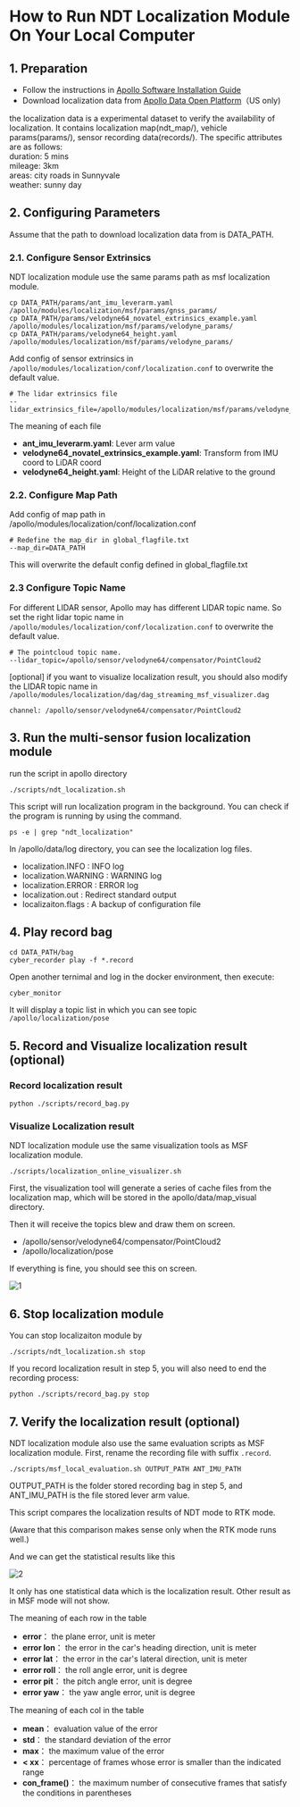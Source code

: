 # How to Run NDT Localization Module On Your Local Computer

## 1. Preparation

- Follow the instructions in
  [Apollo Software Installation Guide](../01_Installation%20Instructions/apollo_software_installation_guide.md)
- Download localization data from
  [Apollo Data Open Platform](http://data.apollo.auto/?name=sensor%20data&data_key=multisensor&data_type=1&locale=en-us&lang=en)（US
  only)

the localization data is a experimental dataset to verify the availability of
localization. It contains localization map(ndt_map/), vehicle params(params/),
sensor recording data(records/). The specific attributes are as follows:  
duration: 5 mins  
mileage: 3km  
areas: city roads in Sunnyvale  
weather: sunny day

## 2. Configuring Parameters

Assume that the path to download localization data from is DATA_PATH.

### 2.1. Configure Sensor Extrinsics

NDT localization module use the same params path as msf localization module.

```
cp DATA_PATH/params/ant_imu_leverarm.yaml /apollo/modules/localization/msf/params/gnss_params/
cp DATA_PATH/params/velodyne64_novatel_extrinsics_example.yaml /apollo/modules/localization/msf/params/velodyne_params/
cp DATA_PATH/params/velodyne64_height.yaml /apollo/modules/localization/msf/params/velodyne_params/
```

Add config of sensor extrinsics in
`/apollo/modules/localization/conf/localization.conf` to overwrite the default
value.

```
# The lidar extrinsics file
--lidar_extrinsics_file=/apollo/modules/localization/msf/params/velodyne_params/velodyne64_novatel_extrinsics_example.yaml
```

The meaning of each file

- **ant_imu_leverarm.yaml**: Lever arm value
- **velodyne64_novatel_extrinsics_example.yaml**: Transform from IMU coord to
  LiDAR coord
- **velodyne64_height.yaml**: Height of the LiDAR relative to the ground

### 2.2. Configure Map Path

Add config of map path in /apollo/modules/localization/conf/localization.conf

```
# Redefine the map_dir in global_flagfile.txt
--map_dir=DATA_PATH
```

This will overwrite the default config defined in global_flagfile.txt

### 2.3 Configure Topic Name

For different LIDAR sensor, Apollo may has different LIDAR topic name. So set
the right lidar topic name in
`/apollo/modules/localization/conf/localization.conf` to overwrite the default
value.

```
# The pointcloud topic name.
--lidar_topic=/apollo/sensor/velodyne64/compensator/PointCloud2
```

[optional] if you want to visualize localization result, you should also modify
the LIDAR topic name in
`/apollo/modules/localization/dag/dag_streaming_msf_visualizer.dag`

```
channel: /apollo/sensor/velodyne64/compensator/PointCloud2
```

## 3. Run the multi-sensor fusion localization module

run the script in apollo directory

```
./scripts/ndt_localization.sh
```

This script will run localization program in the background. You can check if
the program is running by using the command.

```
ps -e | grep "ndt_localization"
```

In /apollo/data/log directory, you can see the localization log files.

- localization.INFO : INFO log
- localization.WARNING : WARNING log
- localization.ERROR : ERROR log
- localization.out : Redirect standard output
- localizaiton.flags : A backup of configuration file

## 4. Play record bag

```
cd DATA_PATH/bag
cyber_recorder play -f *.record
```

Open another ternimal and log in the docker environment, then execute:

```
cyber_monitor
```

It will display a topic list in which you can see topic
`/apollo/localization/pose`

## 5. Record and Visualize localization result (optional)

### Record localization result

```
python ./scripts/record_bag.py
```

### Visualize Localization result

NDT localization module use the same visualization tools as MSF localization
module.

```
./scripts/localization_online_visualizer.sh
```

First, the visualization tool will generate a series of cache files from the
localization map, which will be stored in the apollo/data/map_visual directory.

Then it will receive the topics blew and draw them on screen.

- /apollo/sensor/velodyne64/compensator/PointCloud2
- /apollo/localization/pose

If everything is fine, you should see this on screen.

![1](images/ndt_localization/online_visualizer.png)

## 6. Stop localization module

You can stop localizaiton module by

```
./scripts/ndt_localization.sh stop
```

If you record localization result in step 5, you will also need to end the
recording process:

```
python ./scripts/record_bag.py stop
```

## 7. Verify the localization result (optional)

NDT localization module also use the same evaluation scripts as MSF localization
module. First, rename the recording file with suffix `.record`.

```
./scripts/msf_local_evaluation.sh OUTPUT_PATH ANT_IMU_PATH
```

OUTPUT_PATH is the folder stored recording bag in step 5, and ANT_IMU_PATH is
the file stored lever arm value.

This script compares the localization results of NDT mode to RTK mode.

(Aware that this comparison makes sense only when the RTK mode runs well.)

And we can get the statistical results like this

![2](images/ndt_localization/ndt_eval.png)

It only has one statistical data which is the localization result. Other result
as in MSF mode will not show.

The meaning of each row in the table

- **error**： the plane error, unit is meter
- **error lon**： the error in the car's heading direction, unit is meter
- **error lat**： the error in the car's lateral direction, unit is meter
- **error roll**： the roll angle error, unit is degree
- **error pit**： the pitch angle error, unit is degree
- **error yaw**： the yaw angle error, unit is degree

The meaning of each col in the table

- **mean**： evaluation value of the error
- **std**： the standard deviation of the error
- **max**： the maximum value of the error
- **< xx**： percentage of frames whose error is smaller than the indicated
  range
- **con_frame()**： the maximum number of consecutive frames that satisfy the
  conditions in parentheses
